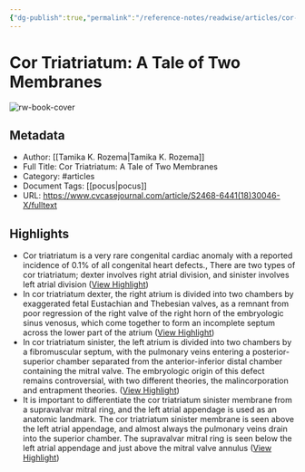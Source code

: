 ```yaml
---
{"dg-publish":true,"permalink":"/reference-notes/readwise/articles/cor-triatriatum-a-tale-of-two-membranes/"}
---
```


# Cor Triatriatum: A Tale of Two Membranes

![rw-book-cover](https://www.cvcasejournal.com/cms/asset/769c73ed-0194-42e5-a817-4fc982a7d24c/fx1.jpg)

## Metadata
- Author: [[Tamika K. Rozema\|Tamika K. Rozema]]
- Full Title: Cor Triatriatum: A Tale of Two Membranes
- Category: #articles
- Document Tags: [[pocus\|pocus]] 
- URL: https://www.cvcasejournal.com/article/S2468-6441(18)30046-X/fulltext

## Highlights
- Cor triatriatum is a very rare congenital cardiac anomaly with a reported incidence of 0.1% of all congenital heart defects., There are two types of cor triatriatum; dexter involves right atrial division, and sinister involves left atrial division ([View Highlight](https://read.readwise.io/read/01gwmrnx98bsyrdhyyyz0sqcj6))
- In cor triatriatum dexter, the right atrium is divided into two chambers by exaggerated fetal Eustachian and Thebesian valves, as a remnant from poor regression of the right valve of the right horn of the embryologic sinus venosus, which come together to form an incomplete septum across the lower part of the atrium ([View Highlight](https://read.readwise.io/read/01gwmrq4nyt1x5rzj77kwbvr9b))
- In cor triatriatum sinister, the left atrium is divided into two chambers by a fibromuscular septum, with the pulmonary veins entering a posterior-superior chamber separated from the anterior-inferior distal chamber containing the mitral valve. The embryologic origin of this defect remains controversial, with two different theories, the malincorporation and entrapment theories. ([View Highlight](https://read.readwise.io/read/01gwmrrkt6qkx3q2zq67hbk7s5))
- It is important to differentiate the cor triatriatum sinister membrane from a supravalvar mitral ring, and the left atrial appendage is used as an anatomic landmark. The cor triatriatum sinister membrane is seen above the left atrial appendage, and almost always the pulmonary veins drain into the superior chamber. The supravalvar mitral ring is seen below the left atrial appendage and just above the mitral valve annulus ([View Highlight](https://read.readwise.io/read/01gwmrxk2zrzqaktr6yavjff3q))
